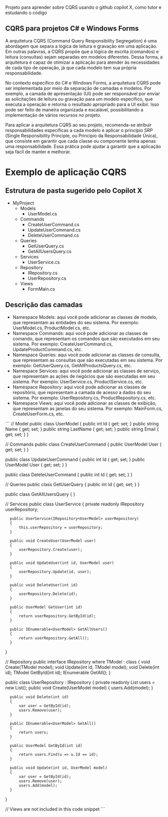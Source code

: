 ﻿Projeto para aprender sobre CQRS usando o github copilot X, como tutor e estudando o código

## CQRS para projetos C# e Windows Forms
A arquitetura CQRS (Command Query Responsibility Segregation) é uma abordagem que separa a lógica de leitura e gravação em uma aplicação. Em outras palavras, a CQRS propõe que a lógica de escrita (comandos) e leitura (consultas) sejam separadas em modelos diferentes. Dessa forma, a arquitetura é capaz de otimizar a aplicação para atender às necessidades de cada tipo de operação, já que cada modelo tem sua própria responsabilidade.

No contexto específico do C# e Windows Forms, a arquitetura CQRS pode ser implementada por meio da separação de camadas e modelos. Por exemplo, a camada de apresentação (UI) pode ser responsável por enviar as solicitações de leitura ou gravação para um modelo específico, que executa a operação e retorna o resultado apropriado para a UI exibir. Isso pode ser feito de maneira organizada e escalável, possibilitando a implementação de vários recursos no projeto.

Para aplicar a arquitetura CQRS ao seu projeto, recomenda-se atribuir responsabilidades específicas a cada modelo e aplicar o princípio SRP (Single Responsibility Principle, ou Princípio da Responsabilidade Única), que consiste em garantir que cada classe ou componente tenha apenas uma responsabilidade. Essa prática pode ajudar a garantir que a aplicação seja fácil de manter e melhorar.

# Exemplo de aplicação CQRS

## Estrutura de pasta sugerido pelo Copilot X
- MyProject
  - Models
    - UserModel.cs
  - Commands
    - CreateUserCommand.cs
    - UpdateUserCommand.cs
    - DeleteUserCommand.cs
  - Queries
    - GetUserQuery.cs
    - GetAllUsersQuery.cs
  - Services
    - UserService.cs
  - Repository
    - IRepository.cs
    - UserRepository.cs
  - Views
    - FormMain.cs

## Descrição das camadas 
- Namespace Models: aqui você pode adicionar as classes de modelo, que representam as entidades do seu sistema. Por exemplo: UserModel.cs, ProductModel.cs, etc.
- Namespace Commands: aqui você pode adicionar as classes de comando, que representam os comandos que são executados em seu sistema. Por exemplo: CreateUserCommand.cs, UpdateProductCommand.cs, etc.
- Namespace Queries: aqui você pode adicionar as classes de consulta, que representam as consultas que são executadas em seu sistema. Por exemplo: GetUserQuery.cs, GetAllProductsQuery.cs, etc.
- Namespace Services: aqui você pode adicionar as classes de serviço, que representam as ações de negócios que são executadas em seu sistema. Por exemplo: UserService.cs, ProductService.cs, etc.
- Namespace Repository: aqui você pode adicionar as classes de repositório, que representam a camada de acesso a dados do seu sistema. Por exemplo: UserRepository.cs, ProductRepository.cs, etc.
- Namespace Views: aqui você pode adicionar as classes de exibição, que representam as janelas do seu sistema. Por exemplo: MainForm.cs, CreateUserForm.cs, etc.

´´´
  // Model
  public class UserModel
  {
      public int Id { get; set; }
      public string Name { get; set; }
      public string LastName { get; set; }
      public string Email { get; set; }
  }

  // Commands
  public class CreateUserCommand
  {
      public UserModel User { get; set; }
  }

  public class UpdateUserCommand
  {
      public int Id { get; set; }
      public UserModel User { get; set; }
  }

  public class DeleteUserCommand
  {
      public int Id { get; set; }
  }

  // Queries
  public class GetUserQuery
  {
      public int Id { get; set; }
  }

  public class GetAllUsersQuery
  {
  }

  // Services
  public class UserService
  {
      private readonly IRepository<UserModel> userRepository;

      public UserService(IRepository<UserModel> userRepository)
      {
          this.userRepository = userRepository;
      }

      public void CreateUser(UserModel user)
      {
          userRepository.Create(user);
      }

      public void UpdateUser(int id, UserModel user)
      {
          userRepository.Update(id, user);
      }

      public void DeleteUser(int id)
      {
          userRepository.Delete(id);
      }

      public UserModel GetUser(int id)
      {
          return userRepository.GetById(id);
      }

      public IEnumerable<UserModel> GetAllUsers()
      {
          return userRepository.GetAll();
      }
  }

  // Repository
  public interface IRepository<TModel> where TModel : class
  {
      void Create(TModel model);
      void Update(int id, TModel model);
      void Delete(int id);
      TModel GetById(int id);
      IEnumerable<TModel> GetAll();
  }

  public class UserRepository : IRepository<UserModel>
  {
      private readonly List<UserModel> users = new List<UserModel>();
      public void Create(UserModel model)
      {
          users.Add(model);
      }

      public void Delete(int id)
      {
          var user = GetById(id);
          users.Remove(user);
      }

      public IEnumerable<UserModel> GetAll()
      {
          return users;
      }

      public UserModel GetById(int id)
      {
          return users.Find(u => u.Id == id);
      }

      public void Update(int id, UserModel model)
      {
          var user = GetById(id);
          users.Remove(user);
          users.Add(model);
      }
  }

// Views are not included in this code snippet
´´´
